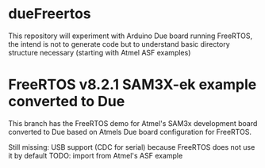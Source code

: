 # dueFreertos
This repository will experiment with Arduino Due board running FreeRTOS, the intend is not to generate code but to understand basic directory structure necessary (starting with Atmel ASF examples)

# FreeRTOS v8.2.1 SAM3X-ek example converted to Due
This branch has the FreeRTOS demo for Atmel's SAM3x development board converted to Due based on Atmels Due board configuration for FreeRTOS.

Still missing: 
  USB support (CDC for serial) because FreeRTOS does not use it by default
  TODO: import from Atmel's ASF example
